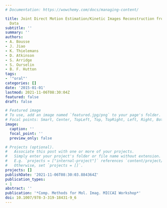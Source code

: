 ```yaml
---
# Documentation: https://wowchemy.com/docs/managing-content/

title: Joint Direct Motion Estimation/Kinetic Images Reconstruction from Gated PET
  Data
subtitle: ''
summary: ''
authors:
- A. Bousse
- J. Jiao
- K. Thielemans
- D. Atkinson
- S. Arridge
- S. Ourselin
- B. F. Hutton
tags:
- '"oral"'
categories: []
date: '2015-01-01'
lastmod: 2021-11-06T08:30:04Z
featured: false
draft: false

# Featured image
# To use, add an image named `featured.jpg/png` to your page's folder.
# Focal points: Smart, Center, TopLeft, Top, TopRight, Left, Right, BottomLeft, Bottom, BottomRight.
image:
  caption: ''
  focal_point: ''
  preview_only: false

# Projects (optional).
#   Associate this post with one or more of your projects.
#   Simply enter your project's folder or file name without extension.
#   E.g. `projects = ["internal-project"]` references `content/project/deep-learning/index.md`.
#   Otherwise, set `projects = []`.
projects: []
publishDate: '2021-11-06T08:30:03.884364Z'
publication_types:
- 1
abstract: ''
publication: '*Comp. Methods for Mol. Imag. MICCAI Workshop*'
doi: 10.1007/978-3-319-18431-9_6
---
```


